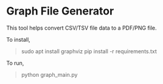 # Graph File Generator

This tool helps convert CSV/TSV file data to a PDF/PNG file.

To install,

> sudo apt install graphviz
> pip install -r requirements.txt

To run,
> python graph_main.py
